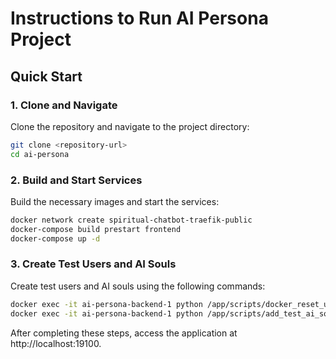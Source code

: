 # Instructions to Run AI Persona Project

## Quick Start

### 1. Clone and Navigate

Clone the repository and navigate to the project directory:

```bash
git clone <repository-url>
cd ai-persona
```

### 2. Build and Start Services

Build the necessary images and start the services:

```bash
docker network create spiritual-chatbot-traefik-public
docker-compose build prestart frontend
docker-compose up -d
```

### 3. Create Test Users and AI Souls

Create test users and AI souls using the following commands:

```bash
docker exec -it ai-persona-backend-1 python /app/scripts/docker_reset_users.py
docker exec -it ai-persona-backend-1 python /app/scripts/add_test_ai_souls.py admin@example.com
```

After completing these steps, access the application at http://localhost:19100.
